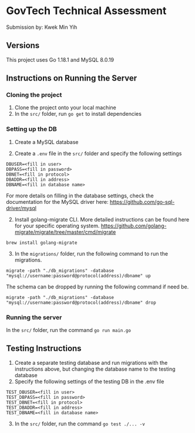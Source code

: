 # GovTech Technical Assessment

Submission by: Kwek Min Yih

## Versions

This project uses Go 1.18.1 and MySQL 8.0.19

## Instructions on Running the Server

### Cloning the project
1. Clone the project onto your local machine
2. In the `src/` folder, run `go get` to install dependencies


### Setting up the DB

1. Create a MySQL database

2. Create a `.env` file in the `src/` folder and specify the following settings

```
DBUSER=<fill in user>
DBPASS=<fill in password>
DBNET=<fill in protocol>
DBADDR=<fill in address>
DBNAME=<fill in database name>
```

For more details on filling in the database settings, check the documentation for the MySQL driver here: https://github.com/go-sql-driver/mysql


2. Install golang-migrate CLI. More detailed instructions can be found here for your specific operating system. https://github.com/golang-migrate/migrate/tree/master/cmd/migrate

```
brew install golang-migrate
```

3. In the `migrations/` folder, run the following command to run the migrations.
```
migrate -path "./db_migrations" -database  "mysql://username:password@protocol(address)/dbname" up
```

The schema can be dropped by running the following command if need be.
```
migrate -path "./db_migrations" -database  "mysql://username:password@protocol(address)/dbname" drop
```

### Running the server

In the `src/` folder, run the command `go run main.go`

## Testing Instructions

1. Create a separate testing database and run migrations with the instructions above, but changing the database name to the testing database
2. Specify the following settings of the testing DB in the .env file

```
TEST_DBUSER=<fill in user>
TEST_DBPASS=<fill in password>
TEST_DBNET=<fill in protocol>
TEST_DBADDR=<fill in address>
TEST_DBNAME=<fill in database name>
```
3. In the `src/` folder, run the command `go test ./... -v`
